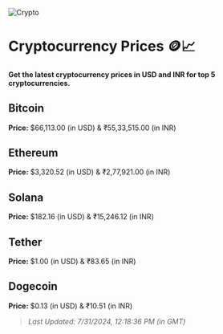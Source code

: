 
![Crypto](https://www.techguide.com.au/wp-content/uploads/2020/11/crypto3.jpeg)

# Cryptocurrency Prices 🪙📈

#### Get the latest cryptocurrency prices in USD and INR for top 5 cryptocurrencies.

## Bitcoin

**Price:** $66,113.00 (in USD) & ₹55,33,515.00 (in INR)

## Ethereum

**Price:** $3,320.52 (in USD) & ₹2,77,921.00 (in INR)

## Solana

**Price:** $182.16 (in USD) & ₹15,246.12 (in INR)

## Tether

**Price:** $1.00 (in USD) & ₹83.65 (in INR)

## Dogecoin

**Price:** $0.13 (in USD) & ₹10.51 (in INR)

> _Last Updated: 7/31/2024, 12:18:36 PM (in GMT)_
